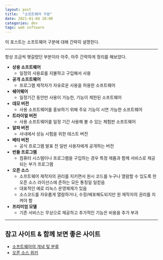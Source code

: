 ```yaml
---
layout: post
title:  "소프트웨어 구분"
date: 2021-01-04 10:00
categories: dev
tags: web software
---
```


이 포스트는 소프트웨어 구분에 대해 간략히 설명한다.

---

항상 조금씩 헷갈렸던 부분이라 아주, 아주 간략하게 정리를 해보았다.

- **상용 소프트웨어**
    - 일정의 사용료를 지불하고 구입해서 사용
- **공개 소프트웨어**
    - 프로그램 제작자가 자유로운 사용을 허용한 소프트웨어
- **쉐어웨어**
    - 일정기간 동안만 사용이 가능한, 기능이 제한된 소프트웨어
- **데모 버전**
    - 사용 소프트웨어를 홍보하기 위해 주요 기능이 시연 가능한 소프트웨어
- **트라이얼 버전**
    - 사용 소프트웨어를 일정 기간 사용해 볼 수 있는 체험판 소프트웨어
- **알파 버전**
    - 사내에서 성능 시험을 위한 테스트 버전
- **베타 버전**
    - 공식 프로그램 발표 전 일반 사용자에게 공개하는 버전
- **번들 프로그램**
    - 컴퓨터 시스템이나 프로그램을 구입하는 경우 특정 제품과 함께 서비스로 제공되는 부가 프로그램
- **오픈 소스**
    - 소프트웨어 제작자의 권리를 지키면서 원시 코드를 누구나 열람할 수 있도록 한 오픈 소스 라이선스에 준하는 모든 통칭일 일컫음
    - 대표적인 예로 리눅스 운영체제가 있음
    - 소스코드를 자유롭게 열람하거나, 수정/배포해도되지만 원 제작자의 권리를 지켜야 함
- **프리미엄 모델**
    - 기존 서비스는 무상으로 제공하고 추가적인 기능은 비용을 추가 부과
    
---

## 참고 사이트 & 함께 보면 좋은 사이트
* [소프트웨어의 개념 및 분류](https://m.blog.naver.com/PostView.nhn?blogId=tntbyj&logNo=220664329810&proxyReferer=https:%2F%2Fwww.google.com%2F)
* [오픈 소스 위키](https://ko.wikipedia.org/wiki/%EC%98%A4%ED%94%88_%EC%86%8C%EC%8A%A4)